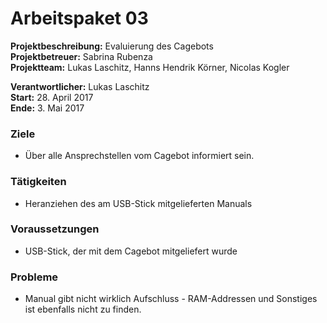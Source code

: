 # Arbeitspaket 03
**Projektbeschreibung:** Evaluierung des Cagebots  
**Projektbetreuer:** Sabrina Rubenza  
**Projektteam:** Lukas Laschitz, Hanns Hendrik Körner, Nicolas Kogler  

**Verantwortlicher:** Lukas Laschitz  
**Start:** 28. April 2017  
**Ende:** 3. Mai 2017

### Ziele
- Über alle Ansprechstellen vom Cagebot informiert sein.

### Tätigkeiten
- Heranziehen des am USB-Stick mitgelieferten Manuals

### Voraussetzungen
- USB-Stick, der mit dem Cagebot mitgeliefert wurde

### Probleme
- Manual gibt nicht wirklich Aufschluss - RAM-Addressen und Sonstiges ist ebenfalls nicht zu finden.
